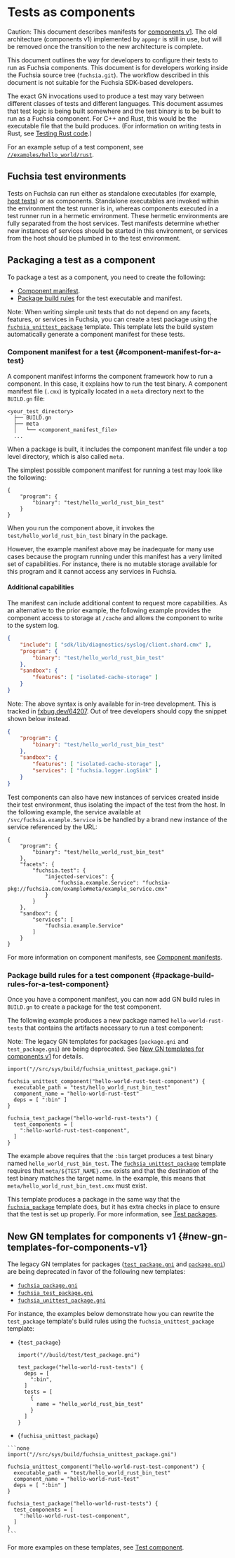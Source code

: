 # Tests as components

Caution: This document describes manifests for [components v1][components-v1].
The old architecture (components v1) implemented by `appmgr` is still in use,
but will be removed once the transition to the new architecture is complete.

This document outlines the way for developers to configure their tests to run as
Fuchsia components. This document is for developers working inside the Fuchsia
source tree (`fuchsia.git`). The workflow described in this document is not
suitable for the Fuchsia SDK-based developers.

The exact GN invocations used to produce a test may vary between different
classes of tests and different languages. This document assumes that test logic
is being built somewhere and the test binary is to be built to run as a Fuchsia
component. For C++ and Rust, this would be the executable file that the build
produces. (For information on writing tests in Rust, see
[Testing Rust code][rust-testing].)

For an example setup of a test component, see
<code>[//examples/hello_world/rust][hello-world-rust]</code>.

## Fuchsia test environments

Tests on Fuchsia can run either as standalone executables (for example,
[host tests][run-fuchsia-test]) or as components. Standalone executables are
invoked within the environment the test runner is in, whereas components
executed in a test runner run in a hermetic environment. These hermetic
environments are fully separated from the host services. Test manifests
determine whether new instances of services should be started in this
environment, or services from the host should be plumbed in to the test
environment.

## Packaging a test as a component

To package a test as a component, you need to create the following:

*   [Component manifest](#component-manifest-for-a-test).
*   [Package build rules](#package-build-rules-for-a-test-component) for the
    test executable and manifest.

Note: When writing simple unit tests that do not depend on any facets, features,
or services in Fuchsia, you can create a test package using the
<code>[fuchsia_unittest_package][fuchsia-unittest-package-gni]</code> template.
This template lets the build system automatically generate a component manifest
for these tests.

### Component manifest for a test {#component-manifest-for-a-test}

A component manifest informs the component framework how to run a component. In
this case, it explains how to run the test binary. A component manifest file
(`.cmx`) is typically located in a `meta` directory next to the `BUILD.gn` file:

```none
<your_test_directory>
  ├── BUILD.gn
  ├── meta
  │   └── <component_manifest_file>
  ...
```

When a package is built, it includes the component manifest file under a top
level directory, which is also called `meta`.

The simplest possible component manifest for running a test may look like the
following:

```none
{
    "program": {
        "binary": "test/hello_world_rust_bin_test"
    }
}
```

When you run the component above, it invokes the
`test/hello_world_rust_bin_test` binary in the package.

However, the example manifest above may be inadequate for many use cases because
the program running under this manifest has a very limited set of capabilities.
For instance, there is no mutable storage available for this program and it
cannot access any services in Fuchsia.

#### Additional capabilities

The manifest can include additional content to request more capabilities. As an
alternative to the prior example, the following example provides the component
access to storage at `/cache` and allows the component to write to the system
log.

```json
{
    "include": [ "sdk/lib/diagnostics/syslog/client.shard.cmx" ],
    "program": {
        "binary": "test/hello_world_rust_bin_test"
    },
    "sandbox": {
        "features": [ "isolated-cache-storage" ]
    }
}
```

Note: The above syntax is only available for in-tree development.
This is tracked in [fxbug.dev/64207](http://fxbug.dev/64207).
Out of tree developers should copy the snippet shown below instead.

```json
{
    "program": {
        "binary": "test/hello_world_rust_bin_test"
    },
    "sandbox": {
        "features": [ "isolated-cache-storage" ],
        "services": [ "fuchsia.logger.LogSink" ]
    }
}
```

Test components can also have new instances of services created inside their
test environment, thus isolating the impact of the test from the host. In the
following example, the service available at `/svc/fuchsia.example.Service` is be
handled by a brand new instance of the service referenced by the URL:

```none
{
    "program": {
        "binary": "test/hello_world_rust_bin_test"
    },
    "facets": {
        "fuchsia.test": {
            "injected-services": {
                "fuchsia.example.Service": "fuchsia-pkg://fuchsia.com/example#meta/example_service.cmx"
            }
        }
    },
    "sandbox": {
        "services": [
            "fuchsia.example.Service"
        ]
    }
}
```

For more information on component manifests, see
[Component manifests][component-manifest].

### Package build rules for a test component {#package-build-rules-for-a-test-component}

Once you have a component manifest, you can now add GN build rules in `BUILD.gn`
to create a package for the test component.

The following example produces a new package named `hello-world-rust-tests` that
contains the artifacts necessary to run a test component:

Note: The legacy GN templates for packages (`package.gni` and `test_package.gni`)
are being deprecated. See
[New GN templates for components v1](#new-gn-templates-for-components-v1)
for details.

```none
import("//src/sys/build/fuchsia_unittest_package.gni")

fuchsia_unittest_component("hello-world-rust-test-component") {
  executable_path = "test/hello_world_rust_bin_test"
  component_name = "hello-world-rust-test"
  deps = [ ":bin" ]
}

fuchsia_test_package("hello-world-rust-tests") {
  test_components = [
    ":hello-world-rust-test-component",
  ]
}
```

The example above requires that the `:bin` target produces a test binary named
`hello_world_rust_bin_test`. The
<code>[fuchsia_unittest_package][fuchsia-unittest-package-gni]</code>
template requires that `meta/${TEST_NAME}.cmx` exists and that the destination
of the test binary matches the target name. In the example, this means that
`meta/hello_world_rust_bin_test.cmx` must exist.

This template produces a package in the same way that the
<code>[fuchsia_package][fuchsia-package-gni]</code> template does, but it
has extra checks in place to ensure that the test is set up properly. For
more information, see [Test packages][test-packages].

## New GN templates for components v1 {#new-gn-templates-for-components-v1}

The legacy GN templates for packages
(<code>[test_package.gni][test-package-gni]</code> and
<code>[package.gni][package-gni]</code>) are being deprecated in favor
of the following new templates:

*   <code>[fuchsia_package.gni][fuchsia-package-gni]</code>
*   <code>[fuchsia_test_package.gni][fuchsia-test-package-gni]</code>
*   <code>[fuchsia_unittest_package.gni][fuchsia-unittest-package-gni]</code>

For instance, the examples below demonstrate how you can rewrite
the `test_package` template's build rules using the
`fuchsia_unittest_package` template:

*   {`test_package`}

    ```none
    import("//build/test/test_package.gni")

    test_package("hello-world-rust-tests") {
      deps = [
        ":bin",
      ]
      tests = [
        {
          name = "hello_world_rust_bin_test"
        }
      ]
    }
    ```

*    {`fuchisa_unittest_package`}

    ```none
    import("//src/sys/build/fuchsia_unittest_package.gni")

    fuchsia_unittest_component("hello-world-rust-test-component") {
      executable_path = "test/hello_world_rust_bin_test"
      component_name = "hello-world-rust-test"
      deps = [ ":bin" ]
    }

    fuchsia_test_package("hello-world-rust-tests") {
      test_components = [
        ":hello-world-rust-test-component",
      ]
    }
    ```

For more examples on these templates, see [Test component][test-component].

<!-- Reference links -->

[components-v1]: /docs/glossary.md#components-v1
[hello-world-rust]: /examples/hello_world/rust
[run-fuchsia-test]: /docs/development/testing/run_fuchsia_tests.md
[component-manifest]: /docs/concepts/components/v1/component_manifests.md
[rust-testing]: /docs/development/languages/rust/testing.md
[test-package-gni]: /build/test/test_package.gni
[package-gni]: /build/package.gni
[test-packages]: /docs/development/components/build.md#test-packages
[fuchsia-package-gni]: /src/sys/build/fuchsia_package.gni
[fuchsia-test-package-gni]: /src/sys/build/fuchsia_test_package.gni
[fuchsia-unittest-package-gni]: /src/sys/build/fuchsia_unittest_package.gni
[test-component]: /docs/concepts/testing/test_component.md
